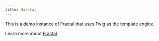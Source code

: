 ```yaml
---
title: Hacktal
---
```


This is a demo instance of Fractal that uses Twig as the template engine.

Learn more about [Fractal](https://fractal.build/).
